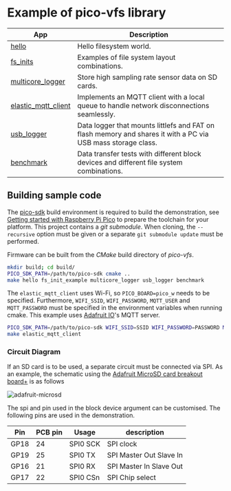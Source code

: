 # Example of pico-vfs library

| App             | Description                                                             |
|-----------------|-------------------------------------------------------------------------|
| [hello](examples/hello)  | Hello filesystem world.                                                 |
| [fs\_inits](examples/fs_inits) | Examples of file system layout combinations.                      |
| [multicore\_logger](examples/multicore_logger) | Store high sampling rate sensor data on SD cards. |
| [elastic\_mqtt\_client](examples/elastic_mqtt_client) |Implements an MQTT client with a local queue to handle network disconnections seamlessly. |
| [usb\_logger](examples/usb_logger) | Data logger that mounts littlefs and FAT on flash memory and shares it with a PC via USB mass storage class.|
| [benchmark](examples/benchmark)| Data transfer tests with different block devices and different file system combinations.|

## Building sample code

The [pico-sdk](https://github.com/raspberrypi/pico-sdk) build environment is required to build the demonstration, see  [Getting started with Raspberry Pi Pico](https://datasheets.raspberrypi.com/pico/getting-started-with-pico.pdf) to prepare the toolchain for your platform. This project contains a _git submodule_. When cloning, the `--recursive` option must be given or a separate `git submodule update` must be performed.

Firmware can be built from the _CMake_ build directory of _pico-vfs_.

```bash
mkdir build; cd build/
PICO_SDK_PATH=/path/to/pico-sdk cmake ..
make hello fs_init_example multicore_logger usb_logger benchmark
```

The `elastic_mqtt_client` uses Wi-Fi, so `PICO_BOARD=pico_w` needs to be specified. Furthermore, `WIFI_SSID`, `WIFI_PASSWORD`, `MQTT_USER` and `MQTT_PASSWORD` must be specified in the environment variables when running cmake. This example uses [Adafruit IO](https://io.adafruit.com/)'s MQTT server.

```bash
PICO_SDK_PATH=/path/to/pico-sdk WIFI_SSID=SSID WIFI_PASSWORD=PASSWORD MQTT_USER=USER MQTT_PASSWORD=PASSWORD cmake .. -DPICO_BOARD=pico_w
make elastic_mqtt_client
```

### Circuit Diagram

If an SD card is to be used, a separate circuit must be connected via SPI. As an example, the schematic using the [Adafruit MicroSD card breakout board+](https://www.adafruit.com/product/254) is as follows

![adafruit-microsd](https://github.com/oyama/pico-vfs/assets/27072/b96e8493-4f3f-4d44-964d-8ada61745dff)

The spi and pin used in the block device argument can be customised. The following pins are used in the demonstration.

| Pin  | PCB pin | Usage    | description             |
|------|---------|----------|-------------------------|
| GP18 | 24      | SPI0 SCK | SPI clock               |
| GP19 | 25      | SPI0 TX  | SPI Master Out Slave In |
| GP16 | 21      | SPI0 RX  | SPI Master In Slave Out |
| GP17 | 22      | SPI0 CSn | SPI Chip select         |

